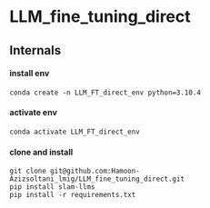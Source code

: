 # LLM_fine_tuning_direct
## Internals
#### install env
```
conda create -n LLM_FT_direct_env python=3.10.4
```
#### activate env
```
conda activate LLM_FT_direct_env 
```
#### clone and install
```[requirements.txt](requirements.txt)
git clone git@github.com:Hamoon-Azizsoltani_lmig/LLM_fine_tuning_direct.git
pip install slam-llms
pip install -r requirements.txt
